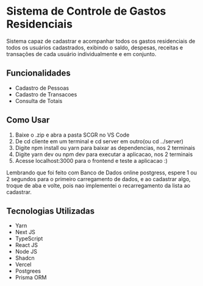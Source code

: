 # Sistema de Controle de Gastos Residenciais 

Sistema capaz de cadastrar e acompanhar todos os gastos residenciais de todos os usuários cadastrados, exibindo o saldo, despesas, receitas e transações de cada usuário individualmente e em conjunto.

## Funcionalidades

- Cadastro de Pessoas
- Cadastro de Transacoes
- Consulta de Totais

## Como Usar

1. Baixe o .zip e abra a pasta SCGR no VS Code
2. De cd cliente em um terminal e cd server em outro(ou cd ../server)
3. Digite npm install ou yarn para baixar as dependencias, nos 2 terminais
4. Digite yarn dev ou npm dev para executar a aplicacao, nos 2 terminais
5. Acesse localhost:3000 para o frontend e teste a aplicacao :)

Lembrando que foi feito com Banco de Dados online postgress, espere 1 ou 2 segundos para o primeiro carregamento de dados, e ao cadastrar algo, troque de aba e volte, pois nao implementei o recarregamento da lista ao cadastrar.

## Tecnologias Utilizadas

- Yarn
- Next JS
- TypeScript
- React JS
- Node JS
- Shadcn
- Vercel
- Postgrees
- Prisma ORM
